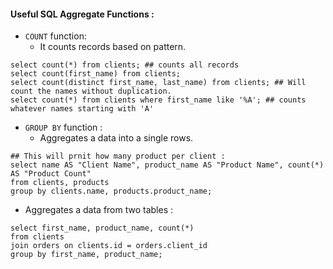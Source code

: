 #### Useful SQL Aggregate Functions :
 - `COUNT` function:
   - It counts records based on pattern.
```
select count(*) from clients; ## counts all records
select count(first_name) from clients;
select count(distinct first_name, last_name) from clients; ## Will count the names without duplication.
select count(*) from clients where first_name like '%A'; ## counts whatever names starting with 'A'
```

 - `GROUP BY` function :
   - Aggregates a data into a single rows.
```
## This will prnit how many product per client :
select name AS "Client Name", product_name AS "Product Name", count(*) AS "Product Count" 
from clients, products
group by clients.name, products.product_name;
```
 
 - Aggregates a data from two tables :
 ```
select first_name, product_name, count(*)
from clients
join orders on clients.id = orders.client_id
group by first_name, product_name;
 ``` 